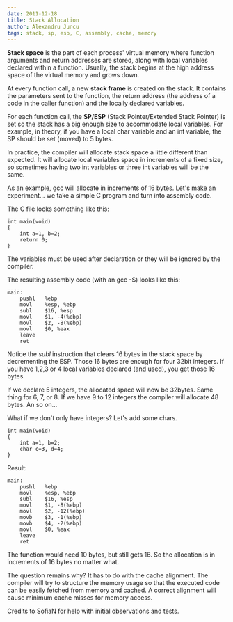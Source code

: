 ```yaml
---
date: 2011-12-18
title: Stack Allocation
author: Alexandru Juncu
tags: stack, sp, esp, C, assembly, cache, memory
---
```


**Stack space** is the part of each process' virtual memory where function
arguments and return addresses are stored, along with local variables declared
within a function. Usually, the stack begins at the high address space of the
virtual memory and grows down.

At every function call, a new **stack frame** is created on the stack. It
contains the parameters sent to the function, the return address (the
address of a code in the caller function) and the locally declared
variables.

For each function call, the **SP/ESP** (Stack Pointer/Extended Stack Pointer)
is set so the stack has a big enough size to accommodate local variables. For
example, in theory, if you have a local char variable and an int variable,
the SP should be set (moved) to 5 bytes.

In practice, the compiler will allocate stack space a little different than
expected. It will allocate local variables space in increments of a fixed
size, so sometimes having two int variables or three int variables will be
the same.

As an example, gcc will allocate in increments of 16 bytes. Let's make an
experiment... we take a simple C program and turn into assembly code.

The C file looks something like this:

	int main(void)
	{
		int a=1, b=2;
		return 0;
	}

The variables must be used after declaration or they will be ignored by the
compiler.

The resulting assembly code (with an gcc -S) looks like this:

	main:
		pushl	%ebp
		movl	%esp, %ebp
		subl	$16, %esp
		movl	$1, -4(%ebp)
		movl	$2, -8(%ebp)
		movl	$0, %eax
		leave
		ret

Notice the _subl_ instruction that clears 16 bytes in the stack space by
decrementing the ESP. Those 16 bytes are enough for four 32bit integers. If you
have 1,2,3 or 4 local variables declared (and used), you get those 16 bytes.

If we declare 5 integers, the allocated space will now be 32bytes. Same
thing for 6, 7, or 8. If we have 9 to 12 integers the compiler will
allocate 48 bytes. An so on...

What if we don't only have integers? Let's add some chars.

	int main(void)
	{
		int a=1, b=2;
		char c=3, d=4;
	}

Result:

	main:
		pushl	%ebp
		movl	%esp, %ebp
		subl	$16, %esp
		movl	$1, -8(%ebp)
		movl	$2, -12(%ebp)
		movb	$3, -1(%ebp)
		movb	$4, -2(%ebp)
		movl	$0, %eax
		leave
		ret

The function would need 10 bytes, but still gets 16. So the allocation is in
increments of 16 bytes no matter what.

The question remains why? It has to do with the cache alignment. The
compiler will try to structure the memory usage so that the executed code can
be easily fetched from memory and cached. A correct alignment will cause
minimum cache misses for memory access.

Credits to SofiaN for help with initial observations and tests.

